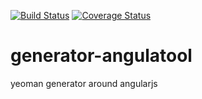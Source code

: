 [![Build Status](https://travis-ci.org/romainbellande/generator-angulatool.svg?branch=master)](https://travis-ci.org/romainbellande/generator-angulatool)
[![Coverage Status](https://coveralls.io/repos/github/romainbellande/generator-angulatool/badge.svg?branch=master)](https://coveralls.io/github/romainbellande/generator-angulatool?branch=master)

# generator-angulatool
yeoman generator around angularjs
